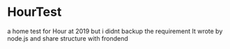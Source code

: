 # HourTest
a home test for Hour at 2019
but i didnt backup the requirement
It wrote by node.js and share structure with frondend
